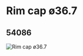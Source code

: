# Rim cap ø36.7
## 54086
![Rim cap ø36.7](https://lc-www-live-s.legocdn.com/media/bricks/5/2/4494057.jpg)